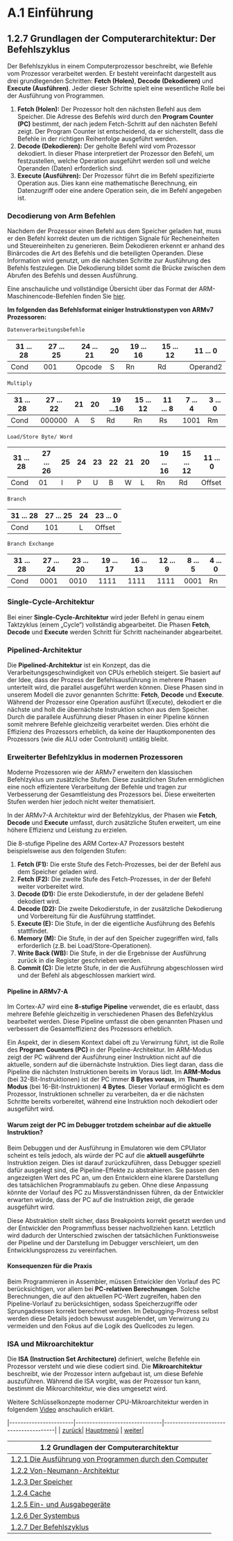 # A.1 Einführung
## 1.2.7 Grundlagen der Computerarchitektur: Der Befehlszyklus

Der Befehlszyklus in einem Computerprozessor beschreibt, wie Befehle vom Prozessor verarbeitet werden. Er besteht vereinfacht dargestellt aus drei grundlegenden Schritten: **Fetch (Holen)**, **Decode (Dekodieren)** und **Execute (Ausführen)**. Jeder dieser Schritte spielt eine wesentliche Rolle bei der Ausführung von Programmen.
1. **Fetch (Holen):** Der Prozessor holt den nächsten Befehl aus dem Speicher. Die Adresse des Befehls wird durch den **Program Counter (PC)** bestimmt, der nach jedem Fetch-Schritt auf den nächsten Befehl zeigt. Der Program Counter ist entscheidend, da er sicherstellt, dass die Befehle in der richtigen Reihenfolge ausgeführt werden.
2. **Decode (Dekodieren):** Der geholte Befehl wird vom Prozessor dekodiert. In dieser Phase interpretiert der Prozessor den Befehl, um festzustellen, welche Operation ausgeführt werden soll und welche Operanden (Daten) erforderlich sind.
3. **Execute (Ausführen):** Der Prozessor führt die im Befehl spezifizierte Operation aus. Dies kann eine mathematische Berechnung, ein Datenzugriff oder eine andere Operation sein, die im Befehl angegeben ist.

### Decodierung von Arm Befehlen
Nachdem der Prozessor einen Befehl aus dem Speicher geladen hat, muss er den Befehl korrekt deuten um die richtigen Signale für Recheneinheiten und Steuereinheiten zu generieren. Beim Dekodieren erkennt er anhand des Binärcodes die Art des Befehls und die beteiligten Operanden. Diese Information wird genutzt, um die nächsten Schritte zur Ausführung des Befehls festzulegen. Die Dekodierung bildet somit die Brücke zwischen dem Abrufen des Befehls und dessen Ausführung.

Eine anschauliche und vollständige Übersicht über das Format der ARM-Maschinencode-Befehlen finden Sie [hier](https://xlogicx.net/ARM_Atlas.html).


**Im folgenden das Befehlsformat einiger Instruktionstypen von ARMv7 Prozessoren:**

`Datenverarbeitungsbefehle`

|31 ... 28|27 ... 25| 24 ... 21 |  20 | 19 ... 16|15 ... 12|11  ...  0|
|---------|---------|-----------|-----|----------|---------|----------|
| Cond    | 001     | Opcode    | S   | Rn       | Rd      | Operand2 | 

`Multiply`

|31 ... 28|27 ... 22|21 |20 |19 ...16|15 ... 12|11 ... 8|7 ... 4|3 ... 0| 
|---------|---------|---|---|--------|---------|--------|-------|-------|      
| Cond    | 000000  | A | S | Rd     | Rn      | Rs     | 1001  | Rm    | 

`Load/Store Byte/ Word`

|31 ... 28|27 ... 26|25 |24 |23 |22 |21 |20 |19 ... 16|15 ... 12|11 ... 0|
|---------|---------|---|---|---|---|---|---|---------|---------|--------|
| Cond    | 01      | I | P | U | B | W | L | Rn      | Rd      | Offset |   

`Branch`

|31 ... 28|27 ... 25|24 |23 ... 0|
|---------|---------|---|--------|
| Cond    | 101     | L | Offset | 

`Branch Exchange`

|31 ... 28|27 ... 24|23 ... 20|19 ... 17|16 ... 13|12 ... 9|8 ... 5|4 ... 0|
|---------|---------|---------|---------|---------|---------|------|-------|
| Cond    | 0001    | 0010    | 1111    | 1111    | 1111    | 0001 | Rn    | 


### Single-Cycle-Architektur
Bei einer **Single-Cycle-Architektur** wird jeder Befehl in genau einem Taktzyklus (einem „Cycle“) vollständig abgearbeitet. Die Phasen **Fetch**, **Decode** und **Execute** werden Schritt für Schritt nacheinander abgearbeitet.

### Pipelined-Architektur
Die **Pipelined-Architektur** ist ein Konzept, das die Verarbeitungsgeschwindigkeit von CPUs erheblich steigert. Sie basiert auf der Idee, dass der Prozess der Befehlsausführung in mehrere Phasen unterteilt wird, die parallel ausgeführt werden können. Diese Phasen sind in unserem Modell die zuvor genannten Schritte: **Fetch**, **Decode** und **Execute**. Während der Prozessor eine Operation ausführt (Execute), dekodiert er die nächste und holt die übernächste Instruktion schon aus dem Speicher.
Durch die parallele Ausführung dieser Phasen in einer Pipeline können somit mehrere Befehle gleichzeitig verarbeitet werden. Dies erhöht die Effizienz des Prozessors erheblich, da keine der Hauptkomponenten des Prozessors (wie die ALU oder Controlunit) untätig bleibt.

### Erweiterter Befehlzyklus in modernen Prozessoren
Moderne Prozessoren wie der ARMv7 erweitern den klassischen Befehlzyklus um zusätzliche Stufen. Diese zusätzlichen Stufen ermöglichen eine noch effizientere Verarbeitung der Befehle und tragen zur Verbesserung der Gesamtleistung des Prozessors bei. Diese erweiterten Stufen werden hier jedoch nicht weiter thematisiert.

In der ARMv7-A Architektur wird der Befehlzyklus, der Phasen wie **Fetch**, **Decode** und **Execute** umfasst, durch zusätzliche Stufen erweitert, um eine höhere Effizienz und Leistung zu erzielen.

Die 8-stufige Pipeline des ARM Cortex-A7 Prozessors besteht beispielsweise aus den folgenden Stufen:

1. **Fetch (F1):** Die erste Stufe des Fetch-Prozesses, bei der der Befehl aus dem Speicher geladen wird.
2. **Fetch (F2):** Die zweite Stufe des Fetch-Prozesses, in der der Befehl weiter vorbereitet wird.
3. **Decode (D1):** Die erste Dekodierstufe, in der der geladene Befehl dekodiert wird.
4. **Decode (D2):** Die zweite Dekodierstufe, in der zusätzliche Dekodierung und Vorbereitung für die Ausführung stattfindet.
5. **Execute (E):** Die Stufe, in der die eigentliche Ausführung des Befehls stattfindet.
6. **Memory (M):** Die Stufe, in der auf den Speicher zugegriffen wird, falls erforderlich (z.B. bei Load/Store-Operationen).
7. **Write Back (WB):** Die Stufe, in der die Ergebnisse der Ausführung zurück in die Register geschrieben werden.
8. **Commit (C):** Die letzte Stufe, in der die Ausführung abgeschlossen wird und der Befehl als abgeschlossen markiert wird.

#### Pipeline in ARMv7-A
Im Cortex-A7 wird eine **8-stufige Pipeline** verwendet, die es erlaubt, dass mehrere Befehle gleichzeitig in verschiedenen Phasen des Befehlzyklus bearbeitet werden. Diese Pipeline umfasst die oben genannten Phasen und verbessert die Gesamteffizienz des Prozessors erheblich.

Ein Aspekt, der in diesem Kontext dabei oft zu Verwirrung führt, ist die Rolle des **Program Counters (PC)** in der Pipeline-Architektur. Im ARM-Modus zeigt der PC während der Ausführung einer Instruktion nicht auf die aktuelle, sondern auf die übernächste Instruktion. Dies liegt daran, dass die Pipeline die nächsten Instruktionen bereits im Voraus lädt. Im **ARM-Modus** (bei 32-Bit-Instruktionen) ist der PC immer **8 Bytes voraus**, im **Thumb-Modus** (bei 16-Bit-Instruktionen) **4 Bytes**. Dieser Vorlauf ermöglicht es dem Prozessor, Instruktionen schneller zu verarbeiten, da er die nächsten Schritte bereits vorbereitet, während eine Instruktion noch dekodiert oder ausgeführt wird.

#### Warum zeigt der PC im Debugger trotzdem scheinbar auf die aktuelle Instruktion?

Beim Debuggen und der Ausführung in Emulatoren wie dem CPUlator scheint es teils jedoch, als würde der PC auf die **aktuell ausgeführte** Instruktion zeigen. Dies ist darauf zurückzuführen, dass Debugger speziell dafür ausgelegt sind, die Pipeline-Effekte zu abstrahieren. Sie passen den angezeigten Wert des PC an, um den Entwicklern eine klarere Darstellung des tatsächlichen Programmablaufs zu geben. Ohne diese Anpassung könnte der Vorlauf des PC zu Missverständnissen führen, da der Entwickler erwarten würde, dass der PC auf die Instruktion zeigt, die gerade ausgeführt wird. 

Diese Abstraktion stellt sicher, dass Breakpoints korrekt gesetzt werden und der Entwickler den Programmfluss besser nachvollziehen kann. Letztlich wird dadurch der Unterschied zwischen der tatsächlichen Funktionsweise der Pipeline und der Darstellung im Debugger verschleiert, um den Entwicklungsprozess zu vereinfachen.

#### Konsequenzen für die Praxis

Beim Programmieren in Assembler, müssen Entwickler den Vorlauf des PC berücksichtigen, vor allem bei **PC-relativen Berechnungen**. Solche Berechnungen, die auf den aktuellen PC-Wert zugreifen, haben den Pipeline-Vorlauf zu berücksichtigen, sodass Speicherzugriffe oder Sprungadressen korrekt berechnet werden. Im Debugging-Prozess selbst werden diese Details jedoch bewusst ausgeblendet, um Verwirrung zu vermeiden und den Fokus auf die Logik des Quellcodes zu legen.

### ISA und Mikroarchitektur

Die **ISA (Instruction Set Architecture)** definiert, welche Befehle ein Prozessor versteht und wie diese codiert sind. Die **Mikroarchitektur** beschreibt, wie der Prozessor intern aufgebaut ist, um diese Befehle auszuführen. Während die ISA vorgibt, was der Prozessor tun kann, bestimmt die Mikroarchitektur, wie dies umgesetzt wird.

Weitere Schlüsselkonzepte moderner CPU-Mikroarchitektur werden in folgendem [Video](https://www.youtube.com/watch?v=o_WXTRS2qTY) anschaulich erklärt.

|-----------------------|-------------------------------|---------------------------------------|
| [zurück](sbusintro.md)| [Hauptmenü](../ueberblick.md) | [weiter](../ZahlensysBitsBytes/zbb.md)| 


| **1.2 Grundlagen der Computerarchitektur**                                                |
|-------------------------------------------------------------------------------------------|
| [1.2.1 Die Ausführung von Programmen durch den Computer](../einführungarch/cpuintro.md)   |
| [1.2.2 Von-Neumann-Architektur](../einführungarch/archintro.md)                           |
| [1.2.3 Der Speicher](../einführungarch/memintro.md)                                       |
| [1.2.4 Cache](../einführungarch/cache.md)                                    |
| [1.2.5 Ein- und Ausgabegeräte](../einführungarch/eaintro.md)                              |
| [1.2.6 Der Systembus](../einführungarch/sbusintro.md)                                     |
| [1.2.7 Der Befehlszyklus](../einführungarch/archintro_pip.md)                             |